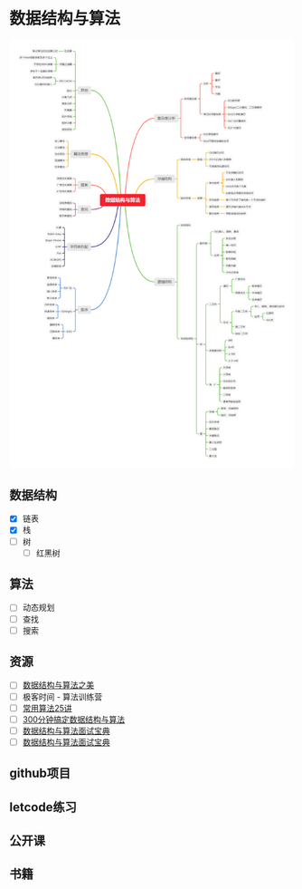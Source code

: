 # 数据结构与算法
![](./assets/images/数据结构与算法.png)
## 数据结构
- [x] 链表
- [x] 栈
- [ ] 树
  - [ ] 红黑树
## 算法
- [ ] 动态规划
- [ ] 查找
- [ ] 搜索

## 资源

- [ ] [数据结构与算法之美](https://time.geekbang.org/column/article/178378)
- [ ] 极客时间 - 算法训练营
- [ ] [常用算法25讲](https://time.geekbang.org/opencourse/intro/100057601)
- [ ] [300分钟搞定数据结构与算法](https://kaiwu.lagou.com/course/courseInfo.htm?courseId=3#/content)
- [ ] [数据结构与算法面试宝典](https://kaiwu.lagou.com/course/courseInfo.htm?courseId=185#/content)
- [ ] [数据结构与算法面试宝典](https://kaiwu.lagou.com/course/courseInfo.htm?courseId=685#/content)

## github项目

## letcode练习

## 公开课

## 书籍